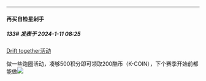 
*****

####  再买自检星剁手  
##### 133#       发表于 2024-1-11 08:25

[Drift together活动](https://tw.nexon.com/kartdrift/zh/news/ingameevent/view?threadId=2463011)

做一些跑圈活动，凑够500积分即可领取200酷币（K-COIN），下个赛季开始前都能做<img src="https://static.saraba1st.com/image/smiley/face2017/037.png" referrerpolicy="no-referrer">

